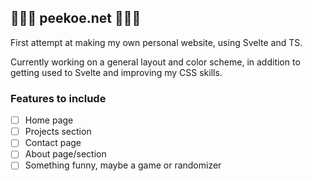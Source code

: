 ## 🐒🍌🐒 peekoe.net 🐒🍌🐒
 First attempt at making my own personal website, using Svelte and TS.

 Currently working on a general layout and color scheme, in addition to getting used to Svelte and improving my CSS skills.

### Features to include
 - [ ] Home page
 - [ ] Projects section
 - [ ] Contact page
 - [ ] About page/section
 - [ ] Something funny, maybe a game or randomizer
